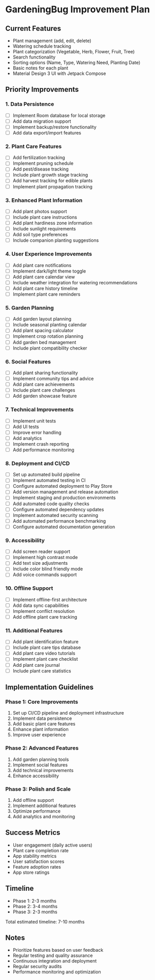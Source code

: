 # GardeningBug Improvement Plan

## Current Features

- Plant management (add, edit, delete)
- Watering schedule tracking
- Plant categorization (Vegetable, Herb, Flower, Fruit, Tree)
- Search functionality
- Sorting options (Name, Type, Watering Need, Planting Date)
- Basic notes for each plant
- Material Design 3 UI with Jetpack Compose

## Priority Improvements

### 1. Data Persistence

- [ ] Implement Room database for local storage
- [ ] Add data migration support
- [ ] Implement backup/restore functionality
- [ ] Add data export/import features

### 2. Plant Care Features

- [ ] Add fertilization tracking
- [ ] Implement pruning schedule
- [ ] Add pest/disease tracking
- [ ] Include plant growth stage tracking
- [ ] Add harvest tracking for edible plants
- [ ] Implement plant propagation tracking

### 3. Enhanced Plant Information

- [ ] Add plant photos support
- [ ] Include plant care instructions
- [ ] Add plant hardiness zone information
- [ ] Include sunlight requirements
- [ ] Add soil type preferences
- [ ] Include companion planting suggestions

### 4. User Experience Improvements

- [ ] Add plant care notifications
- [ ] Implement dark/light theme toggle
- [ ] Add plant care calendar view
- [ ] Include weather integration for watering recommendations
- [ ] Add plant care history timeline
- [ ] Implement plant care reminders

### 5. Garden Planning

- [ ] Add garden layout planning
- [ ] Include seasonal planting calendar
- [ ] Add plant spacing calculator
- [ ] Implement crop rotation planning
- [ ] Add garden bed management
- [ ] Include plant compatibility checker

### 6. Social Features

- [ ] Add plant sharing functionality
- [ ] Implement community tips and advice
- [ ] Add plant care achievements
- [ ] Include plant care challenges
- [ ] Add garden showcase feature

### 7. Technical Improvements

- [ ] Implement unit tests
- [ ] Add UI tests
- [ ] Improve error handling
- [ ] Add analytics
- [ ] Implement crash reporting
- [ ] Add performance monitoring

### 8. Deployment and CI/CD

- [ ] Set up automated build pipeline
- [ ] Implement automated testing in CI
- [ ] Configure automated deployment to Play Store
- [ ] Add version management and release automation
- [ ] Implement staging and production environments
- [ ] Add automated code quality checks
- [ ] Configure automated dependency updates
- [ ] Implement automated security scanning
- [ ] Add automated performance benchmarking
- [ ] Configure automated documentation generation

### 9. Accessibility

- [ ] Add screen reader support
- [ ] Implement high contrast mode
- [ ] Add text size adjustments
- [ ] Include color blind friendly mode
- [ ] Add voice commands support

### 10. Offline Support

- [ ] Implement offline-first architecture
- [ ] Add data sync capabilities
- [ ] Implement conflict resolution
- [ ] Add offline plant care tracking

### 11. Additional Features

- [ ] Add plant identification feature
- [ ] Include plant care tips database
- [ ] Add plant care video tutorials
- [ ] Implement plant care checklist
- [ ] Add plant care journal
- [ ] Include plant care statistics

## Implementation Guidelines

### Phase 1: Core Improvements

1. Set up CI/CD pipeline and deployment infrastructure
2. Implement data persistence
3. Add basic plant care features
4. Enhance plant information
5. Improve user experience

### Phase 2: Advanced Features

1. Add garden planning tools
2. Implement social features
3. Add technical improvements
4. Enhance accessibility

### Phase 3: Polish and Scale

1. Add offline support
2. Implement additional features
3. Optimize performance
4. Add analytics and monitoring

## Success Metrics

- User engagement (daily active users)
- Plant care completion rate
- App stability metrics
- User satisfaction scores
- Feature adoption rates
- App store ratings

## Timeline

- Phase 1: 2-3 months
- Phase 2: 3-4 months
- Phase 3: 2-3 months

Total estimated timeline: 7-10 months

## Notes

- Prioritize features based on user feedback
- Regular testing and quality assurance
- Continuous integration and deployment
- Regular security audits
- Performance monitoring and optimization
